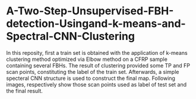 # A-Two-Step-Unsupervised-FBH-detection-Usingand-k-means-and-Spectral-CNN-Clustering
In this reposity, first a train set is obtained with the application of k-means clustering method optimized via Elbow method on a CFRP sample containing several FBHs. The result of clustering provided some TP and FP scan points, constituting the label of the train set. Afterwards, a simple specteral CNN structure is used to construct the final map. Following images, respectively show those scan points used as label of test set and the final result. 


